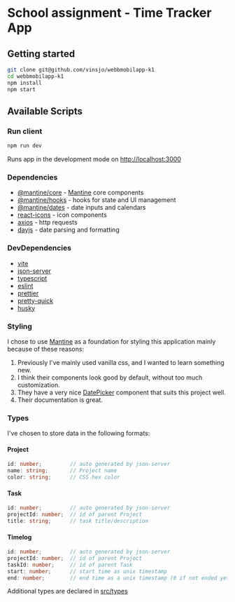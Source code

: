 # School assignment - Time Tracker App

## Getting started

```bash
git clone git@github.com/vinsjo/webbmobilapp-k1
cd webbmobilapp-k1
npm install
npm start
```

## Available Scripts

### Run client

```bash
npm run dev
```

Runs app in the development mode on [http://localhost:3000](http://localhost:3000)

### Dependencies

- [@mantine/core](https://github.com/mantinedev/mantine) - [Mantine](https://mantine.dev/) core components
- [@mantine/hooks](https://github.com/mantinedev/mantine) - hooks for state and UI management
- [@mantine/dates](https://github.com/mantinedev/mantine) - date inputs and calendars
- [react-icons](https://github.com/react-icons/react-icons) - icon components
- [axios](https://github.com/axios/axios) - http requests
- [dayjs](https://github.com/iamkun/dayjs/) - date parsing and formatting

### DevDependencies

- [vite](https://github.com/vitejs/vite)
- [json-server](https://github.com/typicode/json-server)
- [typescript](https://github.com/microsoft/TypeScript)
- [eslint](https://github.com/eslint/eslint)
- [prettier](https://github.com/prettier/prettier)
- [pretty-quick](https://github.com/azz/pretty-quick)
- [husky](https://github.com/typicode/husky)

### Styling

I chose to use [Mantine](https://mantine.dev/) as a foundation for styling this application mainly because of these reasons:

1. Previously I've mainly used vanilla css, and I wanted to learn something new.
2. I think their components look good by default, without too much customization.
3. They have a very nice [DatePicker](https://mantine.dev/dates/date-picker/) component that suits this project well.
4. Their documentation is great.

### Types

I've chosen to store data in the following formats:

#### Project

```ts
id: number;         // auto generated by json-server
name: string;       // Project name
color: string;      // CSS hex color
```

#### Task

```ts
id: number;         // auto generated by json-server
projectId: number;  // id of parent Project
title: string;      // task title/description
```

#### Timelog

```ts
id: number;         // auto generated by json-server
projectId: number;  // id of parent Project
taskId: number;     // id of parent Task
start: number;      // start time as unix timestamp
end: number;        // end time as a unix timestamp (0 if not ended yet)
```

Additional types are declared in [src/types](https://github.com/vinsjo/webbmobilapp-k1/blob/main/src/types/)
